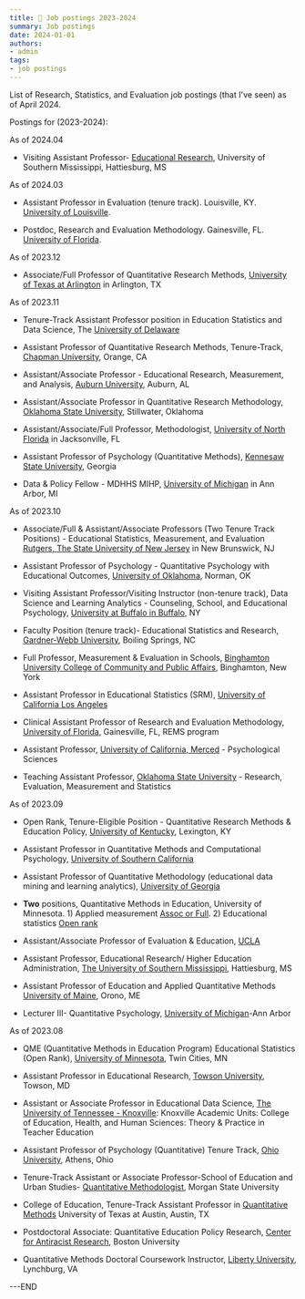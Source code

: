 ```yaml
---
title: 🎉 Job postings 2023-2024
summary: Job postings
date: 2024-01-01
authors:
- admin
tags:
- job postings
---
```

  

List of Research, Statistics, and Evaluation job postings (that I've seen) as of April 2024. 

Postings for (2023-2024):   

As of 2024.04

- Visiting Assistant Professor- [Educational Research](https://www.higheredjobs.com/details.cfm?JobCode=178747312), University of Southern Mississippi, Hattiesburg, MS

As of 2024.03

- Assistant Professor in Evaluation (tenure track). Louisville, KY. [University of Louisville](https://uofl.wd1.myworkdayjobs.com/UofLCareerSite/job/Belknap-Campus/Assistant-Professor--Tenure-Track----Human-Resource-Organizational-Development-Program---LEAD-Department---College-of-Education-and-Human-Development_R103760). 

- Postdoc, Research and Evaluation Methodology. Gainesville, FL. [University of Florida](https://explore.jobs.ufl.edu/en-us/job/530453/postdoctoral-scholar-research-and-evaluation-methodology). 

As of 2023.12

- Associate/Full Professor of Quantitative Research Methods, [University of Texas at Arlington](https://www.higheredjobs.com/details.cfm?JobCode=178628192) in Arlington, TX

As of 2023.11 

- Tenure-Track Assistant Professor position in Education Statistics and Data Science, The [University of Delaware](https://careers.udel.edu/cw/en-us/job/500590/tenuretrack-assistant-professor-in-education-statistics-and-data-science)

- Assistant Professor of Quantitative Research Methods, Tenure-Track, [Chapman University](https://www.higheredjobs.com/details.cfm?JobCode=178618815), Orange, CA

- Assistant/Associate Professor - Educational Research, Measurement, and Analysis, [Auburn University](https://www.higheredjobs.com/details.cfm?JobCode=178616183), Auburn, AL

- Assistant/Associate Professor in Quantitative Research Methodology, [Oklahoma State University](https://jobs.chronicle.com/job/37562644/), Stillwater, Oklahoma

- Assistant/Associate/Full Professor, Methodologist, [University of North Florida](https://www.higheredjobs.com/details.cfm?JobCode=178600024) in Jacksonville, FL 

- Assistant Professor of Psychology (Quantitative Methods), [Kennesaw State University](https://jobs.chronicle.com/job/37556414/), Georgia

- Data & Policy Fellow - MDHHS MIHP, [University of Michigan](https://www.higheredjobs.com/details.cfm?JobCode=178593591) in Ann Arbor, MI

As of 2023.10

- Associate/Full & Assistant/Associate Professors (Two Tenure Track Positions) - Educational Statistics, Measurement, and Evaluation [Rutgers, The State University of New Jersey](https://www.higheredjobs.com/details.cfm?JobCode=178589470) in New Brunswick, NJ

- Assistant Professor of Psychology - Quantitative Psychology with Educational Outcomes, [University of Oklahoma](https://www.higheredjobs.com/details.cfm?JobCode=178588158), Norman, OK

- Visiting Assistant Professor/Visiting Instructor (non-tenure track), Data Science and Learning Analytics - Counseling, School, and Educational Psychology, [University at Buffalo in Buffalo](https://www.higheredjobs.com/details.cfm?JobCode=178588923), NY

- Faculty Position (tenure track)- Educational Statistics and Research, [Gardner-Webb University](https://www.higheredjobs.com/details.cfm?JobCode=178586125), Boiling Springs, NC

- Full Professor, Measurement & Evaluation in Schools, [Binghamton University College of Community and Public Affairs](https://jobs.chronicle.com/job/37549792/), Binghamton, New York

- Assistant Professor in Educational Statistics (SRM), [University of California Los Angeles](https://jobs.chronicle.com/job/37547101/assistant-professor-in-educational-statistics-srm-/)

- Clinical Assistant Professor of Research and Evaluation Methodology, [University of Florida](https://explore.jobs.ufl.edu/en-us/job/528895/clinical-assistant-professor-of-research-and-evaluation-methodology), Gainesville, FL, REMS program

-  Assistant Professor, [University of California, Merced](https://aprecruit.ucmerced.edu/JPF01611) - Psychological Sciences

- Teaching Assistant Professor, [Oklahoma State University](https://okstate.csod.com/ats/careersite/JobDetails.aspx?id=16464&site=8) -  Research, Evaluation, Measurement and Statistics

As of 2023.09

- Open Rank, Tenure-Eligible Position - Quantitative Research Methods & Education Policy, [University of Kentucky](https://www.higheredjobs.com/details.cfm?JobCode=178543263), Lexington, KY

- Assistant Professor in Quantitative Methods and Computational Psychology, [University of Southern California](https://usccareers.usc.edu/job/los-angeles/assistant-professor-in-quantitative-methods-and-computational-psychology/1209/54627205408)

- Assistant Professor of Quantitative Methodology (educational data mining and learning analytics), [University of Georgia](https://www.ugajobsearch.com/postings/341715)

- **Two** positions, Quantitative Methods in Education, University of Minnesota. 1) Applied measurement [Assoc or Full](https://hr.myu.umn.edu/jobs/ext/357308). 2) Educational statistics [Open rank](https://hr.myu.umn.edu/jobs/ext/357169)

- Assistant/Associate Professor of Evaluation & Education, [UCLA](https://recruit.apo.ucla.edu/JPF08711)

- Assistant Professor, Educational Research/ Higher Education Administration, [The University of Southern Mississippi](https://www.higheredjobs.com/details.cfm?JobCode=178538367), Hattiesburg, MS 

- Assistant Professor of Education and Applied Quantitative Methods [University of Maine](https://www.higheredjobs.com/details.cfm?JobCode=178524105), Orono, ME

- Lecturer III- Quantitative Psychology, [University of Michigan](https://apply.interfolio.com/128156)-Ann Arbor 

As of 2023.08

- QME (Quantitative Methods in Education Program) Educational Statistics (Open Rank), [University of Minnesota](https://www.higheredjobs.com/details.cfm?JobCode=178513717), Twin Cities, MN

- Assistant Professor in Educational Research, [Towson University](https://www.higheredjobs.com/details.cfm?JobCode=178516382), Towson, MD

- Assistant or Associate Professor in Educational Data Science, [The University of Tennessee - Knoxville](https://apply.interfolio.com/129607): Knoxville Academic Units: College of Education, Health, and Human Sciences: Theory & Practice in Teacher Education

- Assistant Professor of Psychology (Quantitative) Tenure Track, [Ohio University](https://www.ohiouniversityjobs.com/postings/47152), Athens, Ohio

- Tenure-Track Assistant or Associate Professor-School of Education and Urban Studies- [Quantitative Methodologist](https://www.higheredjobs.com/details.cfm?JobCode=178512470), Morgan State University
- College of Education, Tenure-Track Assistant Professor in [Quantitative Methods](https://www.higheredjobs.com/details.cfm?JobCode=178508518) University of Texas at Austin, Austin, TX
- Postdoctoral Associate: Quantitative Education Policy Research, [Center for Antiracist Research](https://www.higheredjobs.com/details.cfm?JobCode=178495367), Boston University
- Quantitative Methods Doctoral Coursework Instructor, [Liberty University](https://careers.liberty.edu/?job_posting=R0002097), Lynchburg, VA

---END
